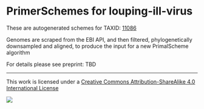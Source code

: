 # PrimerSchemes for louping-ill-virus

These are autogenerated schemes for TAXID: [11086](https://www.ncbi.nlm.nih.gov/Taxonomy/Browser/wwwtax.cgi?mode=Info&id=11086&lvl=3&lin=f&keep=1&srchmode=1&unlock)

Genomes are scraped from the EBI API, and then filtered, phylogenetically downsampled and aligned, to produce the input for a new PrimalScheme algorithm

For details please see preprint: TBD

------------------------------------------------------------------------

This work is licensed under a [Creative Commons Attribution-ShareAlike 4.0 International License](http://creativecommons.org/licenses/by-sa/4.0/) 

![](https://i.creativecommons.org/l/by-sa/4.0/88x31.png)